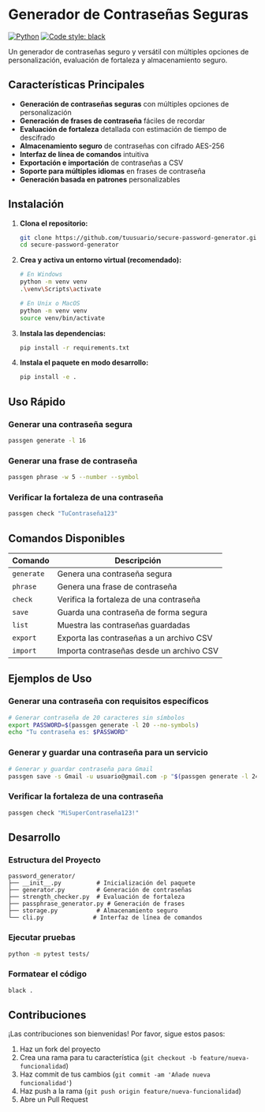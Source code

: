 #  Generador de Contraseñas Seguras

[![Python](https://img.shields.io/badge/Python-3.6+-blue.svg)](https://www.python.org/downloads/)
[![Code style: black](https://img.shields.io/badge/code%20style-black-000000.svg)](https://github.com/psf/black)

Un generador de contraseñas seguro y versátil con múltiples opciones de personalización, evaluación de fortaleza y almacenamiento seguro.

##  Características Principales

-  **Generación de contraseñas seguras** con múltiples opciones de personalización
-  **Generación de frases de contraseña** fáciles de recordar
-  **Evaluación de fortaleza** detallada con estimación de tiempo de descifrado
-  **Almacenamiento seguro** de contraseñas con cifrado AES-256
-  **Interfaz de línea de comandos** intuitiva
-  **Exportación e importación** de contraseñas a CSV
-  **Soporte para múltiples idiomas** en frases de contraseña
-  **Generación basada en patrones** personalizables

##  Instalación

1. **Clona el repositorio:**
   ```bash
   git clone https://github.com/tuusuario/secure-password-generator.git
   cd secure-password-generator
   ```

2. **Crea y activa un entorno virtual (recomendado):**
   ```bash
   # En Windows
   python -m venv venv
   .\venv\Scripts\activate
   
   # En Unix o MacOS
   python -m venv venv
   source venv/bin/activate
   ```

3. **Instala las dependencias:**
   ```bash
   pip install -r requirements.txt
   ```

4. **Instala el paquete en modo desarrollo:**
   ```bash
   pip install -e .
   ```

##  Uso Rápido

### Generar una contraseña segura
```bash
passgen generate -l 16
```

### Generar una frase de contraseña
```bash
passgen phrase -w 5 --number --symbol
```

### Verificar la fortaleza de una contraseña
```bash
passgen check "TuContraseña123"
```

##  Comandos Disponibles

| Comando | Descripción |
|---------|-------------|
| `generate` | Genera una contraseña segura |
| `phrase` | Genera una frase de contraseña |
| `check` | Verifica la fortaleza de una contraseña |
| `save` | Guarda una contraseña de forma segura |
| `list` | Muestra las contraseñas guardadas |
| `export` | Exporta las contraseñas a un archivo CSV |
| `import` | Importa contraseñas desde un archivo CSV |

##  Ejemplos de Uso

### Generar una contraseña con requisitos específicos
```bash
# Generar contraseña de 20 caracteres sin símbolos
export PASSWORD=$(passgen generate -l 20 --no-symbols)
echo "Tu contraseña es: $PASSWORD"
```

### Generar y guardar una contraseña para un servicio
```bash
# Generar y guardar contraseña para Gmail
passgen save -s Gmail -u usuario@gmail.com -p "$(passgen generate -l 24)"
```

### Verificar la fortaleza de una contraseña
```bash
passgen check "MiSuperContraseña123!"
```

##  Desarrollo

### Estructura del Proyecto
```
password_generator/
├── __init__.py          # Inicialización del paquete
├── generator.py         # Generación de contraseñas
├── strength_checker.py  # Evaluación de fortaleza
├── passphrase_generator.py # Generación de frases
├── storage.py           # Almacenamiento seguro
└── cli.py              # Interfaz de línea de comandos
```

### Ejecutar pruebas
```bash
python -m pytest tests/
```

### Formatear el código
```bash
black .
```

##  Contribuciones

¡Las contribuciones son bienvenidas! Por favor, sigue estos pasos:

1. Haz un fork del proyecto
2. Crea una rama para tu característica (`git checkout -b feature/nueva-funcionalidad`)
3. Haz commit de tus cambios (`git commit -am 'Añade nueva funcionalidad'`)
4. Haz push a la rama (`git push origin feature/nueva-funcionalidad`)
5. Abre un Pull Request

